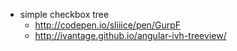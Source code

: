 - simple checkbox tree
  - http://codepen.io/sliiice/pen/GurpF
  - http://ivantage.github.io/angular-ivh-treeview/
